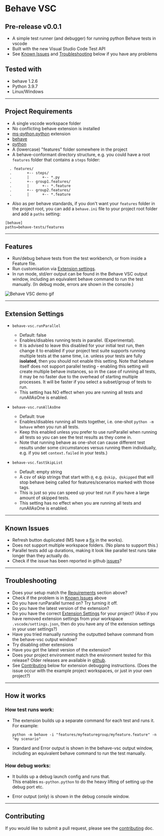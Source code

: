 # Behave VSC 

## Pre-release v0.0.1
- A simple test runner (and debugger) for running python Behave tests in vscode
- Built with the new Visual Studio Code Test API  
- See [Known Issues](#known-issues) and [Troubleshooting](#troubleshooting) below if you have any problems

## Tested with
  - behave 1.2.6
  - Python 3.9.7
  - Linux/Windows

---
## Project Requirements
- A single vscode workspace folder
- No conflicting behave extension is installed
- [ms-python.python](https://marketplace.visualstudio.com/items?itemName=ms-python.python) extension
- [behave](https://behave.readthedocs.io)
- [python](https://www.python.org/) 
- A (lowercase) "features" folder somewhere in the project
- A behave-conformant directory structure, e.g. you could have a root `features` folder that contains a `steps` folder:
```  
  . features/  
  .       +-- steps/  
  .       |      +-- *.py  
  .       +-- group1.features/  
  .       |      +-- *.feature  
  .       +-- group2.features/  
  .       |      +-- *.feature  
```
- Also as per behave standards, if you don't want your `features` folder in the project root, you can add a `behave.ini` file to your project root 
folder and add a `paths` setting:
```
[behave]
paths=behave-tests/features 
```

---
## Features

- Run/debug behave tests from the test workbench, or from inside a Feature file.
- Run customisation via [Extension settings](#extension-settings).
- In run mode, std/err output can be found in the Behave VSC output window, including an equivalent behave command to run the test manually. (In debug mode, errors are shown in the console.)


![Behave VSC demo gif](https://github.com/jimasp/behave-vsc/raw/main/images/behave-vsc.gif)

---
## Extension Settings

- `behave-vsc.runParallel`
  - Default: false
  - Enables/disables running tests in parallel. (Experimental). 
  - It is advised to leave this disabled for your initial test 
run, then change it to enabled if your project test suite supports running multiple tests at the same time, i.e. unless your tests are fully 
**isolated**, then you should not enable this setting. Note that behave itself does not support parallel testing - enabling this setting will create 
multiple behave instances, so in the case of running all tests, it may be no faster due to the overhead of starting multiple processes. 
It will be faster if you select a subset/group of tests to run.  
  - This setting has NO effect when you are running all tests and runAllAsOne is enabled. 
  
- `behave-vsc.runAllAsOne` 
   - Default: true
  - Enables/disables running all tests together, i.e. one-shot `python -m behave` when you run all tests. 
  - Keep this enabled unless you prefer to use runParallel when running all tests so you can see the test results as they come in. 
  - Note that running behave as one-shot can cause different test results under some circumstances versus running them individually, e.g. if you 
  set `context.failed` in your tests.)   

- `behave-vsc.fastSkipList`
  - Default: empty string
  - A csv of skip strings that start with `@`, e.g. `@skip, @skipped` that will stop behave being called for features/scenarios marked with those tags. 
  - This is just so you can speed up your test run if you have a large amount of skipped tests. 
  - This setting has no effect when you are running all tests and runAllAsOne is enabled.

---
## Known Issues
- Refresh button duplicated (MS have a [fix](https://github.com/microsoft/vscode/issues/139737) in the works).
- Does not support multiple workspace folders. (No plans to support this.)
- Parallel tests add up durations, making it look like parallel test runs take longer than they actually do.
- Check if the issue has been reported in github [issues](https://github.com/jimasp/behave-vsc/issues)?


---
## Troubleshooting
- Does your setup match the [Requirements](#requirements) section above?
- Check if the problem is in [Known Issues](#known-issues) above
- Do you have runParallel turned on? Try turning it off.
- Do you have the latest version of the extension?
- Do you have the correct [Extension Settings](#extension-settings) for your project? (Also if you have removed extension settings from your 
workspace `.vscode/settings.json`, then do you have any of the extension settings in your user settings?)
- Have you tried manually running the outputted behave command from the behave-vsc output window?
- Try disabling other extensions
- Have you got the latest version of the extension?
- Does your project environment match the environment tested for this release? Older releases are available in 
[github](https://github.com/jimasp/behave-vsc/releases).
- See [Contributing](#contributing) below for extension debugging instructions. (Does the issue occur with the example project workspaces, or just 
in your own project?) 

---  
## How it works

### How test runs work:

- The extension builds up a separate command for each test and runs it. For example:
  ```
  python -m behave -i "features/myfeaturegroup/myfeature.feature" -n "my scenario"
  ```

- Standard and Error output is shown in the behave-vsc output window, including an equivalent behave command to run the test manually.


### How debug works:

- It builds up a debug launch config and runs that.    
This enables `ms-python.python` to do the heavy lifting of setting up the debug port etc.

- Error output (only) is shown in the debug console window.


---
## Contributing

If you would like to submit a pull request, please see the [contributing](CONTRIBUTING.md) doc.

